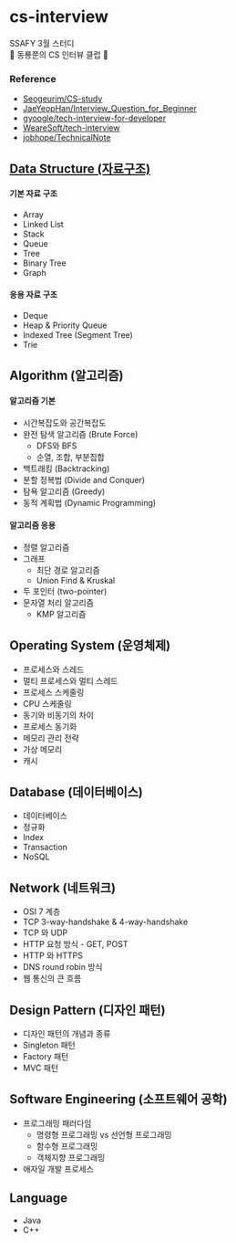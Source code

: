# cs-interview
SSAFY 3월 스터디  
🧐 동룡쭌의 CS 인터뷰 클럽 🧐

### Reference

- [Seogeurim/CS-study](https://github.com/Seogeurim/CS-study)
- [JaeYeopHan/Interview_Question_for_Beginner](https://github.com/JaeYeopHan/Interview_Question_for_Beginner)
- [gyoogle/tech-interview-for-developer](https://github.com/gyoogle/tech-interview-for-developer)
- [WeareSoft/tech-interview](https://github.com/WeareSoft/tech-interview)
- [jobhope/TechnicalNote](https://github.com/jobhope/TechnicalNote)

## [Data Structure (자료구조)](./contents/data-structure)

#### 기본 자료 구조

- Array
- Linked List
- Stack
- Queue
- Tree
- Binary Tree
- Graph

#### 응용 자료 구조

- Deque
- Heap & Priority Queue
- Indexed Tree (Segment Tree)
- Trie


## Algorithm (알고리즘)
#### 알고리즘 기본
- 시간복잡도와 공간복잡도
- 완전 탐색 알고리즘 (Brute Force)
  - DFS와 BFS
  - 순열, 조합, 부분집합
- 백트래킹 (Backtracking)
- 분할 정복법 (Divide and Conquer)
- 탐욕 알고리즘 (Greedy)
- 동적 계획법 (Dynamic Programming)

#### 알고리즘 응용
- 정렬 알고리즘
- 그래프
  - 최단 경로 알고리즘
  - Union Find & Kruskal
- 두 포인터 (two-pointer)
- 문자열 처리 알고리즘
  - KMP 알고리즘


## Operating System (운영체제)
- 프로세스와 스레드
- 멀티 프로세스와 멀티 스레드
- 프로세스 스케줄링
- CPU 스케줄링
- 동기와 비동기의 차이
- 프로세스 동기화
- 메모리 관리 전략
- 가상 메모리
- 캐시


## Database (데이터베이스)
- 데이터베이스
- 정규화
- Index
- Transaction
- NoSQL


## Network (네트워크)
- OSI 7 계층
- TCP 3-way-handshake & 4-way-handshake
- TCP 와 UDP
- HTTP 요청 방식 - GET, POST
- HTTP 와 HTTPS
- DNS round robin 방식
- 웹 통신의 큰 흐름


## Design Pattern (디자인 패턴)
- 디자인 패턴의 개념과 종류
- Singleton 패턴
- Factory 패턴
- MVC 패턴


## Software Engineering (소프트웨어 공학)
- 프로그래밍 패러다임
  - 명령형 프로그래밍 vs 선언형 프로그래밍
  - 함수형 프로그래밍
  - 객체지향 프로그래밍
- 애자일 개발 프로세스


## Language
- Java
- C++